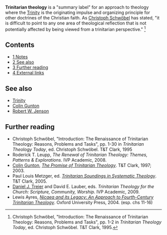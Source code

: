 **Trinitarian theology** is a "summary label" for an approach to
theology where the [Trinity](Trinity "Trinity") is the originating
impulse and organizing principle for other doctrines of the
Christian faith. As
[Christoph Schwöbel](Christoph_Schwöbel "Christoph Schwöbel") has
stated, "it is difficult to point to any one area of theological
reflection that is not potentially affected by being viewed from a
trinitarian perspective." [^1]


## Contents

-   [1 Notes](#Notes)
-   [2 See also](#See_also)
-   [3 Further reading](#Further_reading)
-   [4 External links](#External_links)

## See also

-   [Trinity](Trinity "Trinity")
-   [Colin Gunton](Colin_Gunton "Colin Gunton")
-   [Robert W. Jenson](Robert_W._Jenson "Robert W. Jenson")

## Further reading

-   Christoph Schwöbel, "Introduction: The Renaissance of
    Trinitarian Theology: Reasons, Problems and Tasks", pp. 1-30 in
    *Trinitarian Theology Today*, ed. Christoph Schwöbel. T&T Clark,
    1995
-   Roderick T. Leupp,
    *The Renewal of Trinitarian Theology: Themes, Patterns & Explorations*.
    IVP Academic, 2008.
-   [Colin Gunton](Colin_Gunton "Colin Gunton"),
    *[The Promise of Trinitarian Theology](http://books.google.com/books?id=8NuMl9UhKHkC&printsec=frontcover)*.
    T&T Clark, 1997; 2003.
-   Paul Louis Metzger, ed.
    *[Trinitarian Soundings in Systematic Theology](http://books.google.com/books?id=af8eXGwfckMC&printsec=frontcover#PPR5,M1)*.
    T&T Clark, 2005.
-   [Daniel J. Treier](Daniel_J._Treier "Daniel J. Treier") and
    David E. Lauber, eds.
    *Trinitarian Theology for the Church: Scripture, Community, Worship*.
    IVP Academic, 2009.
-   Lewis Ayres,
    *[Nicaea and its Legacy: An Approach to Fourth-Century Trinitarian Theology](http://books.google.com/books?id=CYbDjXRz5-0C&printsec=frontcover)*.
    Oxford University Press, 2004. (esp. chs 11-16)

[^1]: Christoph Schwöbel, "Introduction: The Renaissance
    of Trinitarian Theology: Reasons, Problems and Tasks", pp. 1-2 in
    *Trinitarian Theology Today*, ed. Christoph Schwöbel. T&T Clark,
    1995.